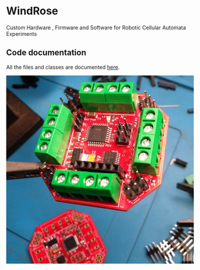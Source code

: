 # WindRose
Custom Hardware , Firmware and Software for Robotic Cellular Automata Experiments

## Code documentation
All the files and classes are documented <a href="https://sandrobenigno.github.io/WindRose/html/index.html" target="_blank">here</a>.

<p><img src="docs/images/wr_board.jpg"></p>
